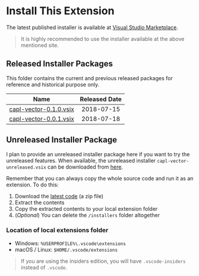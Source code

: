 # Install This Extension

The latest published installer is available at [Visual Studio Marketplace](https://marketplace.visualstudio.com/items?itemName=kmasif.capl-vector).

>It is highly recommended to use the installer available at the above mentioned site.

## Released Installer Packages

This folder contains the current and previous released packages for reference and historical purpose only.

| Name | Released Date |
|:------:|:-------------:|
| [capl-vector-0.1.0.vsix](https://github.com/kmasif/capl-vector/blob/master/installers/capl-vector-0.1.0.vsix) | 2018-07-15
| [capl-vector-0.0.1.vsix](https://github.com/kmasif/capl-vector/blob/master/installers/capl-vector-0.0.1.vsix) | 2018-07-18

## Unreleased Installer Package

I plan to provide an unreleased installer package here if you want to try the unreleased features. When available, the unreleased installer `capl-vector-unreleased.vsix` can be downloaded from [here](https://github.com/kmasif/capl-vector/blob/master/installers/capl-vector-unreleased.vsix).


Remember that you can always copy the whole source code and run it as an extension. To do this:

1. Download the [latest code](https://github.com/kmasif/capl-vector/archive/master.zip) (a zip file)
2. Extract the contents
3. Copy the extracted contents to your local extension folder
4. (*Optional*) You can delete the `/installers` folder altogether

### Location of local extensions folder

- Windows: `%USERPROFILE%\.vscode\extensions`
- macOS / Linux: `$HOME/.vscode/extensions`

> If you are using the insiders edition, you will have `.vscode-insiders` instead of `.vscode`.
